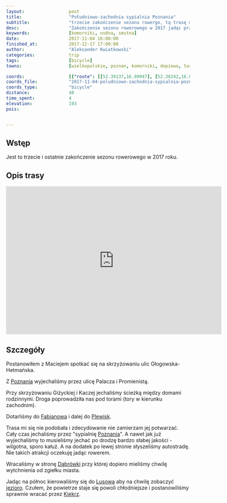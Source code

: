 ```yaml
---
layout:                 post
title:                  "Południowo-zachodnia sypialnia Poznania"
subtitle:               "trzecie zakończenie sezonu rowergo, tą trasę można by zdecydowanie ulepszyć eliminując południową część"
desc:                   "Zakończenie sezonu rowerowego w 2017 jadąc przez mało ciekawe okolice Poznania."
keywords:               [komorniki, nudna, smutna]
date:                   2017-11-04 16:00:00
finished_at:            2017-12-17 17:00:00
author:                 "Aleksander Kwiatkowski"
categories:             trip
tags:                   [bicycle]
towns:                  [wielkopolskie, poznan, komorniki, dopiewo, tarnowo_podgorne, rokietnica]

coords:                 [{"route": [[52.39137,16.89047], [52.38242,16.87416], [52.37870,16.84652], [52.36895,16.84309], [52.36151,16.80859], [52.36402,16.80575], [52.35081,16.77614], [52.35737,16.75314], [52.36722,16.73649], [52.37953,16.74499], [52.38807,16.74499], [52.40049,16.71357], [52.40667,16.71889], [52.42410,16.71769], [52.43383,16.70104], [52.44859,16.72404], [52.46166,16.73486], [52.47745,16.76146], [52.47547,16.78953]], "type": "bicycle"}]
coords_file:            "2017-11-04-poludniowo-zachodnia-sypialnia-poznania.gpx"
coords_type:            "bicycle"
distance:               48
time_spent:             4
elevation:              193  
pois:


---
```


[wiki-poznan]: https://pl.wikipedia.org/wiki/Pozna%C5%84
[wiki-fabianowo]: https://pl.wikipedia.org/wiki/Fabianowo
[wiki-plewiska]: https://pl.wikipedia.org/wiki/Plewiska
[wiki-dabrowka]: https://pl.wikipedia.org/wiki/D%C4%85br%C3%B3wka_(powiat_pozna%C5%84ski)
[wiki-lusowo]: https://pl.wikipedia.org/wiki/Lusowo_(wojew%C3%B3dztwo_wielkopolskie)
[wiki-jezioro-lusowskie]: https://pl.wikipedia.org/wiki/Jezioro_Lusowskie
[wiki-kiekrz]: https://pl.wikipedia.org/wiki/Kiekrz_(wojew%C3%B3dztwo_wielkopolskie)


Wstęp
-----

Jest to trzecie i ostatnie zakończenie sezonu rowerowego w 2017 roku.

Opis trasy
----------

<iframe height='405' width='590' frameborder='0' allowtransparency='true' scrolling='no' src='https://www.strava.com/activities/1260829237/embed/94cf3e3c5b0d1212738a0e2c73adb8eafcf0111f'></iframe>

Szczegóły
---------

Postanowiłem z Maciejem spotkać się na skrzyżowaniu ulic
Głogowska-Hetmańska.

Z [Poznania][wiki-poznan] wyjechaliśmy przez ulicę Palacza i Promienistą.

Przy skrzyżowaniu Giżyckiej i Kaczej jechaliśmy ścieżką między domami rodzinnymi.
Droga poprowadziła nas pod torami (tory w kierunku zachodnim).

Dotarliśmy do [Fabianowa][wiki-fabianowo] i dalej do [Plewisk][wiki-plewiska].

Trasa mi się nie podobała i zdecydowanie nie zamierzam jej potwarzać. Cały czas
jechaliśmy przez "sypialnię [Poznania][wiki-poznan]". A nawet jak już wyjechaliśmy
to musieliśmy jechać po drodzę bardzo słabej jakości - wilgotna, sporo kałuż.
A na dodatek po lewej stronie słyszeliśmy autostradę.
Nie takich atrakcji oczekuję jadąc rowerem.

Wracaliśmy w stronę [Dąbrówki][wiki-dabrowka] przy której dopiero mieliśmy
chwilę wytchnienia od zgiełku miasta.

Jadąc na północ kierowaliśmy się do [Lusowa][wiki-lusowo] aby na chwilę
zobaczyć [jezioro][wiki-jezioro-lusowskie]. Czułem, że powietrze
staje się powoli chłodniejsze i postanowiliśmy sprawnie wracać
przez [Kiekrz][wiki-kiekrz].
